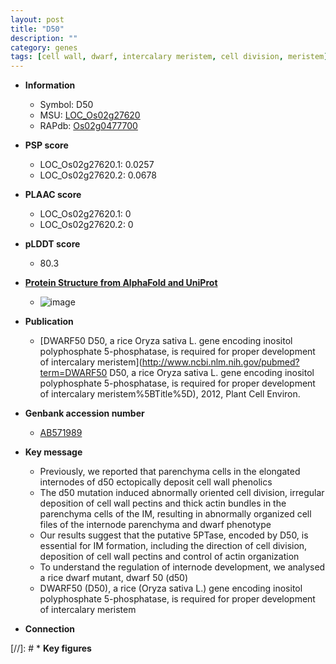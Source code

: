 ```yaml
---
layout: post
title: "D50"
description: ""
category: genes
tags: [cell wall, dwarf, intercalary meristem, cell division, meristem]
---
```


* **Information**  
    + Symbol: D50  
    + MSU: [LOC_Os02g27620](http://rice.plantbiology.msu.edu/cgi-bin/ORF_infopage.cgi?orf=LOC_Os02g27620)  
    + RAPdb: [Os02g0477700](http://rapdb.dna.affrc.go.jp/viewer/gbrowse_details/irgsp1?name=Os02g0477700)  

* **PSP score**  
    + LOC_Os02g27620.1: 0.0257 
    + LOC_Os02g27620.2: 0.0678 

* **PLAAC score**  
    + LOC_Os02g27620.1: 0 
    + LOC_Os02g27620.2: 0 

* **pLDDT score**
    + 80.3

* **[Protein Structure from AlphaFold and UniProt](https://www.uniprot.org/uniprotkb/Q0E180/entry#structure)**
    + ![image](https://ricepsp.github.io/images/Q0/AF-Q0E180-F1.png)

* **Publication**  
    + [DWARF50 D50, a rice Oryza sativa L. gene encoding inositol polyphosphate 5-phosphatase, is required for proper development of intercalary meristem](http://www.ncbi.nlm.nih.gov/pubmed?term=DWARF50 D50, a rice Oryza sativa L. gene encoding inositol polyphosphate 5-phosphatase, is required for proper development of intercalary meristem%5BTitle%5D), 2012, Plant Cell Environ.

* **Genbank accession number**  
    + [AB571989](http://www.ncbi.nlm.nih.gov/nuccore/AB571989)

* **Key message**  
    + Previously, we reported that parenchyma cells in the elongated internodes of d50 ectopically deposit cell wall phenolics
    + The d50 mutation induced abnormally oriented cell division, irregular deposition of cell wall pectins and thick actin bundles in the parenchyma cells of the IM, resulting in abnormally organized cell files of the internode parenchyma and dwarf phenotype
    + Our results suggest that the putative 5PTase, encoded by D50, is essential for IM formation, including the direction of cell division, deposition of cell wall pectins and control of actin organization
    + To understand the regulation of internode development, we analysed a rice dwarf mutant, dwarf 50 (d50)
    + DWARF50 (D50), a rice (Oryza sativa L.) gene encoding inositol polyphosphate 5-phosphatase, is required for proper development of intercalary meristem

* **Connection**  

[//]: # * **Key figures**  


